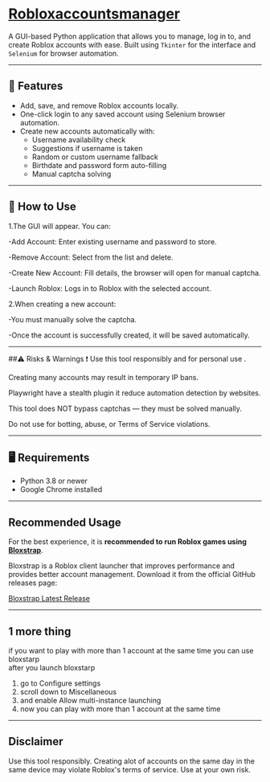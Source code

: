 # [Robloxaccountsmanager](https://mega.nz/folder/iAMQGRQI#9JqWkuGRG7P8eFpi673vPg) 



A GUI-based Python application that allows you to manage, log in to, and create Roblox accounts with ease. Built using `Tkinter` for the interface and `Selenium` for browser automation.

---

## 🧰 Features

- Add, save, and remove Roblox accounts locally.
- One-click login to any saved account using Selenium browser automation.
- Create new accounts automatically with:
  - Username availability check
  - Suggestions if username is taken
  - Random or custom username fallback
  - Birthdate and password form auto-filling
  - Manual captcha solving

---
## 🚀 How to Use 
1.The GUI will appear. You can:

-Add Account: Enter existing username and password to store.

-Remove Account: Select from the list and delete.

-Create New Account: Fill details, the browser will open for manual captcha.

-Launch Roblox: Logs in to Roblox with the selected account.

2.When creating a new account:

-You must manually solve the captcha.

-Once the account is successfully created, it will be saved automatically.



---
##⚠️ Risks & Warnings
❗ Use this tool responsibly and for personal use .

Creating many accounts may result in temporary IP bans.

Playwright have a stealth plugin it reduce automation detection by websites. 

This tool does NOT bypass captchas — they must be solved manually.

Do not use for botting, abuse, or Terms of Service violations.




---
## 🖥️ Requirements

- Python 3.8 or newer  
- Google Chrome installed
---

## Recommended Usage

For the best experience, it is **recommended to run Roblox games using [Bloxstrap](https://github.com/bloxstraplabs/bloxstrap/releases/tag/v2.9.0)**.

Bloxstrap is a Roblox client launcher that improves performance and provides better account management. Download it from the official GitHub releases page:

[Bloxstrap Latest Release](https://github.com/bloxstraplabs/bloxstrap/releases/tag/v2.9.0)

---

## 1 more thing 
if you want to play with more than 1 account at the same time you can use bloxstarp\
after you launch bloxstarp 
1. go to Configure settings
2. scroll down to Miscellaneous 
3. and enable Allow multi-instance launching
4. now you can play with more than 1 account at the same time
---
## Disclaimer

Use this tool responsibly. Creating alot of accounts on the same day in the same device may violate Roblox's terms of service. Use at your own risk.



